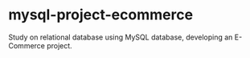 # mysql-project-ecommerce
Study on relational database using MySQL database, developing an E-Commerce project.
